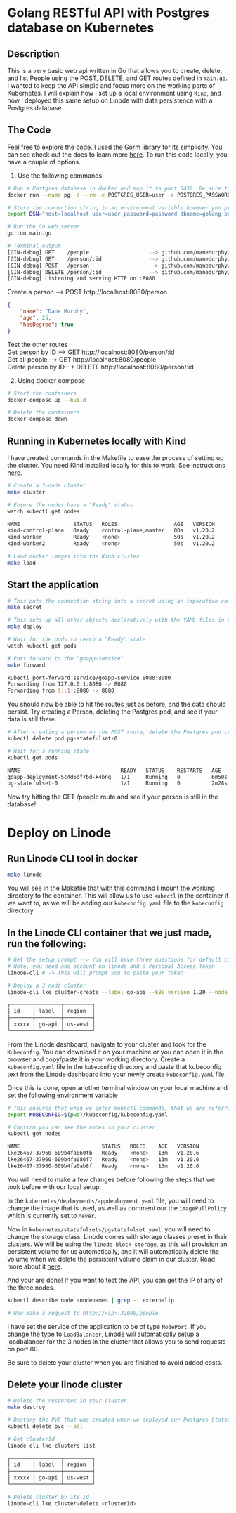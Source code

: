 # Golang RESTful API with Postgres database on Kubernetes

## Description
This is a very basic web api written in Go that allows you to create, delete, and list People using the POST, DELETE, and GET routes defined in `main.go`. I wanted to keep the API simple and focus more on the working parts of Kubernetes. I will explain how I set up a local environment using `Kind`, and how I deployed this same setup on Linode with data persistence with a Postgres database.

## The Code
Feel free to explore the code. I used the Gorm library for its simplicity. You can see check out the docs to learn more [here](https://gorm.io/docs/index.html). To run this code locally, you have a couple of options.

1. Use the following commands:
```bash
# Run a Postgres database in docker and map it to port 5432. Be sure to stop your local Postgres service if you have Postgres installed locally.
docker run --name pg -d --rm -e POSTGRES_USER=user -e POSTGRES_PASSWORD=password -e POSTGRES_DB=golang -p 5432:5432 postgres

# Store the connection string in an environment variable however you prefer to do so. This is just one way.
export DSN="host=localhost user=user password=password dbname=golang port=5432"

# Run the Go web server
go run main.go

# Terminal output
[GIN-debug] GET    /people                   --> github.com/manedurphy/golang-start/api.GetPeople (3 handlers)
[GIN-debug] GET    /person/:id               --> github.com/manedurphy/golang-start/api.GetPerson (3 handlers)
[GIN-debug] POST   /person                   --> github.com/manedurphy/golang-start/api.CreatePerson (3 handlers)
[GIN-debug] DELETE /person/:id               --> github.com/manedurphy/golang-start/api.DeletePersion (3 handlers)
[GIN-debug] Listening and serving HTTP on :8080
```

Create a person --> POST http://localhost:8080/person
```json
{
	"name": "Dane Murphy",
	"age": 25,
	"hasDegree": true
}
```
Test the other routes  
Get person by ID --> GET http://localhost:8080/person/:id  
Get all people --> GET http://localhost:8080/people  
Delete person by ID --> DELETE http://localhost:8080/person/:id  

2. Using docker compose
```bash
# Start the containers
docker-compose up --build

# Delete the containers
docker-compose down
```

## Running in Kubernetes locally with Kind
I have created commands in the Makefile to ease the process of setting up the cluster. You need Kind installed locally for this to work. See instructions [here](https://kind.sigs.k8s.io/).
```bash
# Create a 3-node cluster
make cluster

# Ensure the nodes have a "Ready" status
watch kubectl get nodes

NAME                 STATUS   ROLES                  AGE   VERSION
kind-control-plane   Ready    control-plane,master   80s   v1.20.2
kind-worker          Ready    <none>                 50s   v1.20.2
kind-worker2         Ready    <none>                 50s   v1.20.2

# Load docker images into the Kind cluster
make load
```

## Start the application
```bash
# This puts the connection string into a secret using an imperative command
make secret

# This sets up all other objects declaratively with the YAML files in the kubernetes directory
make deploy

# Wait for the pods to reach a "Ready" state
watch kubectl get pods

# Port forward to the "goapp-service"
make forward

kubectl port-forward service/goapp-service 8080:8080
Forwarding from 127.0.0.1:8080 -> 8080
Forwarding from [::1]:8080 -> 8080
```

You should now be able to hit the routes just as before, and the data should persist. Try creating a Person, deleting the Postgres pod, and see if your data is still there.
```bash
# After creating a person on the POST route, delete the Postgres pod created by the StatefulSet
kubectl delete pod pg-statefulset-0

# Wait for a running state
kubectl get pods

NAME                                READY   STATUS    RESTARTS   AGE
goapp-deployment-5c4d6df7bd-k4bng   1/1     Running   0          6m50s
pg-statefulset-0                    1/1     Running   0          2m28s
```
Now try hitting the GET /people route and see if your person is still in the database!

# Deploy on Linode

## Run Linode CLI tool in docker
```bash
make linode
```

You will see in the Makefile that with this command I mount the working directory to the container. This will allow us to use `kubectl` in the container if we want to, as we will be adding our `kubeconfig.yaml` file to the `kubeconfig` directory.

## In the Linode CLI container that we just made, run the following:
```bash
# Get the setup prompt --> You will have three questions for default configurations on your account
# Note, you need and account on linode and a Personal Access Token
linode-cli # -> This will prompt you to paste your token

# Deploy a 3 node cluster
linode-cli lke cluster-create --label go-api --k8s_version 1.20 --node_pools.type g6-standard-1 --node_pools.count 3

┌───────┬────────┬─────────┐
│ id    │ label  │ region  │
├───────┼────────┼─────────┤
│ xxxxx │ go-api │ us-west │
└───────┴────────┴─────────┘
```

From the Linode dashboard, navigate to your cluster and look for the `Kubeconfig`. You can download it on your machine or you can open it in the browser and copy/paste it in your working directory. Create a `kubeconfig.yaml` file in the `kubeconfig` directory and paste that kubeconfig text from the Linode dashboard into your newly create `kubeconfig.yaml` file.

Once this is done, open another terminal window on your local machine and set the following environment variable
```bash
# This ensures that when we enter kubectl commands, that we are referring to this configuration file rather than the default one at ~/.kube/config
export KUBECONFIG=$(pwd)/kubeconfig/kubeconfig.yaml

# Confirm you can see the nodes in your cluster
kubectl get nodes

NAME                          STATUS   ROLES    AGE   VERSION
lke26467-37960-609b4fa060fb   Ready    <none>   13m   v1.20.6
lke26467-37960-609b4fa086f7   Ready    <none>   13m   v1.20.6
lke26467-37960-609b4fa0ab8f   Ready    <none>   13m   v1.20.6
```

You will need to make a few changes before following the steps that we took before with our local setup.  

In the `kubernetes/deployments/appdeployment.yaml` file, you will need to change the image that is used, as well as comment our the `imagePullPolicy` which is currently set to `never`. 

Now in `kubernetes/statefulsets/pgstatefulset.yaml`, you will need to change the storage class. Linode comes with storage classes preset in their clusters. We will be using the `linode-block-storage`, as this will provision an persistent volume for us automatically, and it will automatically delete the volume when we delete the persistent volume claim in our cluster. Read more about it [here](https://www.linode.com/docs/guides/deploy-volumes-with-the-linode-block-storage-csi-driver/).


And your are done! If you want to test the API, you can get the IP of any of the three nodes.
```bash
kubectl describe node <nodename> | grep -i externalip

# Now make a request to http://<ip>:32000/people
```

I have set the service of the application to be of type `NodePort`. If you change the type to `LoadBalancer`, Linode will automatically setup a loadbalancer for the 3 nodes in the cluster that allows you to send requests on port 80.

Be sure to delete your cluster when you are finished to avoid added costs.

## Delete your linode cluster
```bash
# Delete the resources in your cluster
make destroy

# Destory the PVC that was created when we deployed our Postgres StatefulSet to ensure the volume is deleted on Linode
kubectl delete pvc --all

# Get clusterId
linode-cli lke clusters-list

┌───────┬────────┬─────────┐
│ id    │ label  │ region  │
├───────┼────────┼─────────┤
│ xxxxx │ go-api │ us-west │
└───────┴────────┴─────────┘

# Delete cluster by its Id
linode-cli lke cluster-delete <clusterId>
```